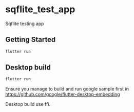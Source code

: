 # sqflite_test_app

Sqflite testing app

## Getting Started

```bash
flutter run
```

## Desktop build

```bash
flutter run
```

Ensure you manage to build and run google sample first in <https://github.com/google/flutter-desktop-embedding>

Desktop build use ffi.


